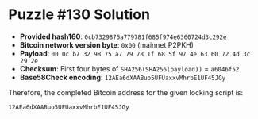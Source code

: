 # Puzzle #130 Solution

- **Provided hash160**: `0cb7329875a779781f685f974e6360724d3c292e`
- **Bitcoin network version byte**: `0x00` (mainnet P2PKH)
- **Payload**: `00 0c b7 32 98 75 a7 79 78 1f 68 5f 97 4e 63 60 72 4d 3c 29 2e`
- **Checksum**: First four bytes of `SHA256(SHA256(payload))` = `a6046f52`
- **Base58Check encoding**: `12AEa6dXAABuo5UFUaxxvMhrbE1UF45JGy`

Therefore, the completed Bitcoin address for the given locking script is:

```
12AEa6dXAABuo5UFUaxxvMhrbE1UF45JGy
```
